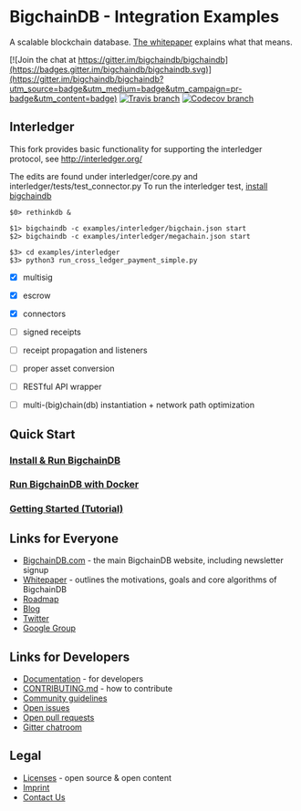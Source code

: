 # BigchainDB - Integration Examples

A scalable blockchain database. [The whitepaper](https://www.bigchaindb.com/whitepaper/) explains what that means.

[![Join the chat at https://gitter.im/bigchaindb/bigchaindb](https://badges.gitter.im/bigchaindb/bigchaindb.svg)](https://gitter.im/bigchaindb/bigchaindb?utm_source=badge&utm_medium=badge&utm_campaign=pr-badge&utm_content=badge)
[![Travis branch](https://img.shields.io/travis/diminator/bigchaindb/develop.svg)](https://travis-ci.org/diminator/bigchaindb)
[![Codecov branch](https://img.shields.io/codecov/c/github/diminator/bigchaindb/develop.svg)](https://codecov.io/github/diminator/bigchaindb?branch=develop)

## Interledger

This fork provides basic functionality for supporting the interledger protocol, see http://interledger.org/

The edits are found under interledger/core.py and interledger/tests/test_connector.py
To run the interledger test, [install bigchaindb](#gettingstarted)
```
$0> rethinkdb &

$1> bigchaindb -c examples/interledger/bigchain.json start
$2> bigchaindb -c examples/interledger/megachain.json start

$3> cd examples/interledger
$3> python3 run_cross_ledger_payment_simple.py
```

- [x] multisig
- [x] escrow
- [x] connectors
- [ ] signed receipts
- [ ] receipt propagation and listeners
- [ ] proper asset conversion
- [ ] RESTful API wrapper
- [ ] multi-(big)chain(db) instantiation + network path optimization


## <a name="gettingstarted"></a>Quick Start

### [Install & Run BigchainDB](http://bigchaindb.readthedocs.org/en/develop/installing.html)
### [Run BigchainDB with Docker](http://bigchaindb.readthedocs.org/en/develop/installing.html#run-bigchaindb-with-docker)
### [Getting Started (Tutorial)](http://bigchaindb.readthedocs.org/en/develop/getting-started.html)

## Links for Everyone
* [BigchainDB.com](https://www.bigchaindb.com/) - the main BigchainDB website, including newsletter signup
* [Whitepaper](https://www.bigchaindb.com/whitepaper/) - outlines the motivations, goals and core algorithms of BigchainDB
* [Roadmap](ROADMAP.md)
* [Blog](https://medium.com/the-bigchaindb-blog)
* [Twitter](https://twitter.com/BigchainDB)
* [Google Group](https://groups.google.com/forum/#!forum/bigchaindb)

## Links for Developers
* [Documentation](http://bigchaindb.readthedocs.org/en/develop/#) - for developers
* [CONTRIBUTING.md](CONTRIBUTING.md) - how to contribute
* [Community guidelines](CODE_OF_CONDUCT.md)
* [Open issues](https://github.com/bigchaindb/bigchaindb/issues)
* [Open pull requests](https://github.com/bigchaindb/bigchaindb/pulls)
* [Gitter chatroom](https://gitter.im/bigchaindb/bigchaindb)

## Legal
* [Licenses](LICENSES.md) - open source & open content
* [Imprint](https://www.bigchaindb.com/imprint/)
* [Contact Us](https://www.bigchaindb.com/contact/)
